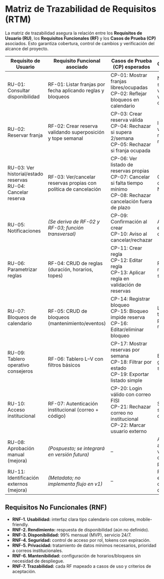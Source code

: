 # Matriz de Trazabilidad de Requisitos (RTM)

La matriz de trazabilidad asegura la relación entre los **Requisitos de Usuario (RU)**, los **Requisitos Funcionales (RF)** y los **Casos de Prueba (CP)** asociados. Esto garantiza cobertura, control de cambios y verificación del alcance del proyecto.

| Requisito de Usuario | Requisito Funcional asociado            | Casos de Prueba (CP) esperados | Observaciones |
|-----------------------|-----------------------------------------|-------------------------------|---------------|
| RU-01: Consultar disponibilidad | RF-01: Listar franjas por fecha aplicando reglas y bloqueos | CP-01: Mostrar franjas libres/ocupadas <br> CP-02: Reflejar bloqueos en calendario | Núcleo del sistema; validación visual en calendario. |
| RU-02: Reservar franja | RF-02: Crear reserva validando superposición y tope semanal | CP-03: Crear reserva válida <br> CP-04: Rechazar si supera 2/semana <br> CP-05: Rechazar si franja ocupada | Incluye validación de reglas de negocio. |
| RU-03: Ver historial/estado reservas <br> RU-04: Cancelar reserva | RF-03: Ver/cancelar reservas propias con política de cancelación | CP-06: Ver listado de reservas propias <br> CP-07: Cancelar si falta tiempo mínimo <br> CP-08: Rechazar cancelación fuera de plazo | Cancelación configurable (≥ N horas). |
| RU-05: Notificaciones | *(Se deriva de RF-02 y RF-03; función transversal)* | CP-09: Confirmación al crear <br> CP-10: Aviso al cancelar/rechazar | Asociado a eventos clave del flujo. |
| RU-06: Parametrizar reglas | RF-04: CRUD de reglas (duración, horarios, topes) | CP-11: Crear regla <br> CP-12: Editar regla <br> CP-13: Aplicar regla en validación de reservas | Reglas modificables sin despliegue. |
| RU-07: Bloqueos de calendario | RF-05: CRUD de bloqueos (mantenimiento/eventos) | CP-14: Registrar bloqueo <br> CP-15: Bloqueo impide reserva <br> CP-16: Editar/eliminar bloqueo | Los bloqueos tienen prioridad sobre reservas. |
| RU-09: Tablero operativo consejeros | RF-06: Tablero L–V con filtros básicos | CP-17: Mostrar reservas por semana <br> CP-18: Filtrar por estado <br> CP-19: Exportar listado simple | Enfocado en gestión semanal. |
| RU-10: Acceso institucional | RF-07: Autenticación institucional (correo + código) | CP-20: Login válido con correo FISI <br> CP-21: Rechazar correo no institucional <br> CP-22: Marcar usuario externo | Seguridad y segmentación de usuarios. |
| RU-08: Aprobación manual (mejora) | *(Pospuesto; se integrará en versión futura)* | – | Auto-aprobación en v1; manual queda pendiente. |
| RU-11: Identificación externos (mejora) | *(Metadato; no implementa flujo en v1)* | – | Registro de externos, cobros fuera de alcance. |

## Requisitos No Funcionales (RNF)

- **RNF-1. Usabilidad:** interfaz clara tipo calendario con colores, mobile-friendly.  
- **RNF-2. Rendimiento:** respuesta de disponibilidad (aún no definido).
- **RNF-3. Disponibilidad:** 99% mensual (MVP), servicio 24/7.  
- **RNF-4. Seguridad:** control de acceso por rol, tokens con expiración.  
- **RNF-5. Privacidad:** tratamiento de datos mínimos necesarios, prioridad a correos institucionales.  
- **RNF-6. Mantenibilidad:** configuración de horarios/bloqueos sin necesidad de despliegue.  
- **RNF-7. Trazabilidad:** cada RF mapeado a casos de uso y criterios de aceptación.  
